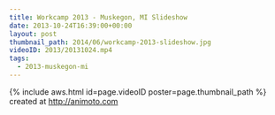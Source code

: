 ```yaml
---
title: Workcamp 2013 - Muskegon, MI Slideshow
date: 2013-10-24T16:39:00+00:00
layout: post
thumbnail_path: 2014/06/workcamp-2013-slideshow.jpg
videoID: 2013/20131024.mp4
tags:
  - 2013-muskegon-mi
---
```

{% include aws.html id=page.videoID poster=page.thumbnail_path %}
created at http://animoto.com